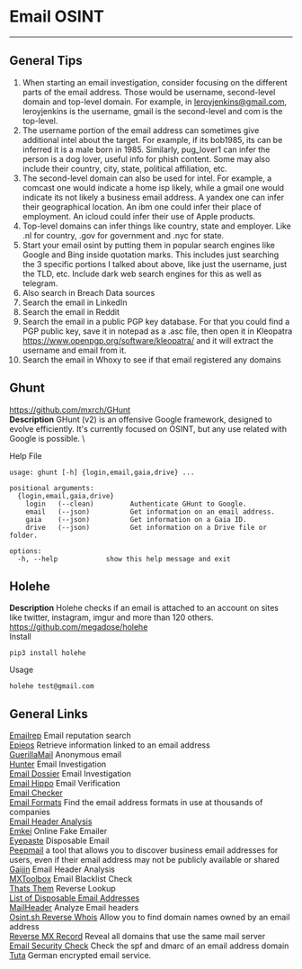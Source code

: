 # Email OSINT

***

## General Tips
1. When starting an email investigation, consider focusing on the different parts of the email address. Those would be username, second-level domain and top-level domain. For example, in leroyjenkins@gmail.com, leroyjenkins is the username, gmail is the second-level and com is the top-level.
2. The username portion of the email address can sometimes give additional intel about the target. For example, if its bob1985, its can be inferred it is a male born in 1985. Similarly, pug_lover1 can infer the person is a dog lover, useful info for phish content. Some may also include their country, city, state, political affiliation, etc.
3. The second-level domain can also be used for intel. For example, a comcast one would indicate a home isp likely, while a gmail one would indicate its not likely a business email address. A yandex one can infer their geographical location. An ibm one could infer their place of employment. An icloud could infer their use of Apple products.
4. Top-level domains can infer things like country, state and employer. Like .nl for country, .gov for government and .nyc for state.
5. Start your email osint by putting them in popular search engines like Google and Bing inside quotation marks. This includes just searching the 3 specific portions I talked about above, like just the username, just the TLD, etc. Include dark web search engines for this as well as telegram.
6. Also search in Breach Data sources
7. Search the email in LinkedIn
8. Search the email in Reddit
9. Search the email in a public PGP key database. For that you could find a PGP public key, save it in notepad as a .asc file, then open it in Kleopatra https://www.openpgp.org/software/kleopatra/ and it will extract the username and email from it.
10. Search the email in Whoxy to see if that email registered any domains

## Ghunt
https://github.com/mxrch/GHunt \
**Description** GHunt (v2) is an offensive Google framework, designed to evolve efficiently.
It's currently focused on OSINT, but any use related with Google is possible. \

Help File
```
usage: ghunt [-h] {login,email,gaia,drive} ...

positional arguments:
  {login,email,gaia,drive}
    login   (--clean)         Authenticate GHunt to Google.
    email   (--json)          Get information on an email address.
    gaia    (--json)          Get information on a Gaia ID.
    drive   (--json)          Get information on a Drive file or folder.

options:
  -h, --help            show this help message and exit
  ```

## Holehe
**Description** Holehe checks if an email is attached to an account on sites like twitter, instagram, imgur and more than 120 others. \
https://github.com/megadose/holehe \
Install
```
pip3 install holehe
```
Usage
```
holehe test@gmail.com
```

  
## General Links
[Emailrep](https://emailrep.io/) Email reputation search \
[Epieos](https://epieos.com) Retrieve information linked to an email address \
[GuerillaMail](https://www.guerrillamail.com) Anonymous email \
[Hunter](https://hunter.io) Email Investigation \
[Email Dossier](https://centralops.net/co/emaildossier.aspx) Email Investigation \
[Email Hippo](https://tools.emailhippo.com/) Email Verification \
[Email Checker](https://email-checker.net/) \
[Email Formats](https://www.email-format.com/) Find the email address formats in use at thousands of companies \
[Email Header Analysis](https://www.iptrackeronline.com/email-header-analysis.php) \
[Emkei](https://emkei.cz) Online Fake Emailer \
[Eyepaste](https://www.eyepaste.com) Disposable Email \
[Peepmail](https://samy.pl/peepmail) a tool that allows you to discover business email addresses for users, even if their email address may not be publicly available or shared \
[Gaijin](https://www.gaijin.at/en/tools/e-mail-header-analyzer) Email Header Analysis \
[MXToolbox](https://mxtoolbox.com/blacklists.aspx) Email Blacklist Check \
[Thats Them](https://thatsthem.com/reverse-email-lookup) Reverse Lookup \
[List of Disposable Email Addresses](https://github.com/disposable-email-domains/disposable-email-domains/blob/master/disposable_email_blocklist.conf) \
[MailHeader](https://mailheader.org/) Analyze Email headers \
[Osint.sh Reverse Whois](https://osint.sh/reversewhois/) Allow you to find domain names owned by an email address \
[Reverse MX Record](https://osint.sh/reversemx/) Reveal all domains that use the same mail server \
[Email Security Check](https://emailsecuritycheck.service.ncsc.gov.uk/check)  Check the spf and dmarc of an email address domain \
[Tuta](https://tuta.com) German encrypted email service.
